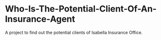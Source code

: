 # Who-Is-The-Potential-Client-Of-An-Insurance-Agent
A project to find out the potential clients of Isabella Insurance Office.
